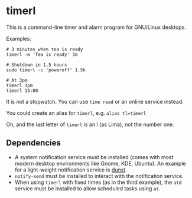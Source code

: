 timerl
======

This is a command-line timer and alarm program for GNU/Linux desktops.

Examples:

```
# 3 minutes when tea is ready
timerl -m 'Tea is ready' 3m

# Shutdown in 1.5 hours
sudo timerl -c 'poweroff' 1.5h

# At 3pm
timerl 3pm
timerl 15:00
```

It is not a stopwatch. You can use `time read` or an online service instead.

You could create an alias for `timerl`, e.g. `alias tl=timerl`

Oh, and the last letter of `timerl` is an l (as Lima), not the number one.

Dependencies
------------

- A system notification service must be installed (comes with most modern desktop
  environments like Gnome, KDE, Ubuntu). An example for a light-weight notification
  service is [dunst](https://github.com/dunst-project/dunst).
- `notify-send` must be installed to interact with the notification service.
- When using `timerl` with fixed times (as in the third example), the `atd` service
  must be installed to allow scheduled tasks using `at`.
